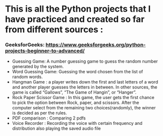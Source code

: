 # This is all the Python projects that I have practiced and created so far from different sources :

### GeeksforGeeks: https://www.geeksforgeeks.org/python-projects-beginner-to-advanced/
- Guessing Game: A number guessing game to guess the random number generated by the system.
- Word Guessing Game: Guessing the word chosen from the list of random words.
- Hangman Game : a player writes down the first and last letters of a word and another player guesses the letters in between. In other sources, the game is called “Gallows”, “The Game of Hangin”, or “Hanger”. 
- Rock Paper Scissor Game :  In this game, the user gets the first chance to pick the option between Rock, paper, and scissors. After the computer select from the remaining two choices(randomly), the winner is decided as per the rules.
- PDF comparison : Comparing 2 pdfs
- Voice Recorder : Recording the voice with certain frequency and distribution also playing the saved audio file
